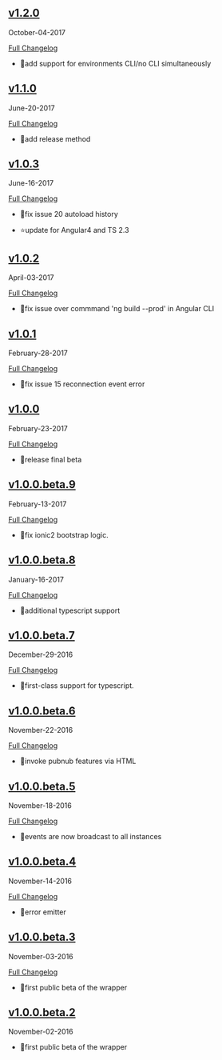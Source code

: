 
## [v1.2.0](https://github.com/pubnub/pubnub-angular2/tree/v1.2.0)
  October-04-2017


  [Full Changelog](https://github.com/pubnub/pubnub-angular2/compare/v1.1.0...v1.2.0)

- 🌟add support for environments CLI/no CLI simultaneously




## [v1.1.0](https://github.com/pubnub/pubnub-angular2/tree/v1.1.0)
  June-20-2017


  [Full Changelog](https://github.com/pubnub/pubnub-angular2/compare/v1.0.3...v1.1.0)

- 🌟add release method




## [v1.0.3](https://github.com/pubnub/pubnub-angular2/tree/v1.0.3)
  June-16-2017


  [Full Changelog](https://github.com/pubnub/pubnub-angular2/compare/v1.0.2...v1.0.3)



- 🐛fix issue 20 autoload history

- ⭐update for Angular4 and TS 2.3



## [v1.0.2](https://github.com/pubnub/pubnub-angular2/tree/v1.0.2)
  April-03-2017


  [Full Changelog](https://github.com/pubnub/pubnub-angular2/compare/v1.0.1...v1.0.2)



- 🐛fix issue over commmand 'ng build --prod' in Angular CLI


## [v1.0.1](https://github.com/pubnub/pubnub-angular2/tree/v1.0.1)
  February-28-2017


  [Full Changelog](https://github.com/pubnub/pubnub-angular2/compare/v1.0.0...v1.0.1)



- 🐛fix issue 15 reconnection event error


## [v1.0.0](https://github.com/pubnub/pubnub-angular2/tree/v1.0.0)
  February-23-2017


  [Full Changelog](https://github.com/pubnub/pubnub-angular2/compare/v1.0.0.beta.9...v1.0.0)

- 🌟release final beta




## [v1.0.0.beta.9](https://github.com/pubnub/pubnub-angular2/tree/v1.0.0.beta.9)
  February-13-2017


  [Full Changelog](https://github.com/pubnub/pubnub-angular2/compare/v1.0.0.beta.8...v1.0.0.beta.9)

- 🌟fix ionic2 bootstrap logic.




## [v1.0.0.beta.8](https://github.com/pubnub/pubnub-angular2/tree/v1.0.0.beta.8)
  January-16-2017


  [Full Changelog](https://github.com/pubnub/pubnub-angular2/compare/v1.0.0.beta.7...v1.0.0.beta.8)

- 🌟additional typescript support




## [v1.0.0.beta.7](https://github.com/pubnub/pubnub-angular2/tree/v1.0.0.beta.7)
  December-29-2016


  [Full Changelog](https://github.com/pubnub/pubnub-angular2/compare/v1.0.0.beta.6...v1.0.0.beta.7)

- 🌟first-class support for typescript.




## [v1.0.0.beta.6](https://github.com/pubnub/pubnub-angular2/tree/v1.0.0.beta.6)
  November-22-2016


  [Full Changelog](https://github.com/pubnub/pubnub-angular2/compare/v1.0.0.beta.5...v1.0.0.beta.6)

- 🌟invoke pubnub features via HTML




## [v1.0.0.beta.5](https://github.com/pubnub/pubnub-angular2/tree/v1.0.0.beta.5)
  November-18-2016


  [Full Changelog](https://github.com/pubnub/pubnub-angular2/compare/v1.0.0.beta.4...v1.0.0.beta.5)

- 🌟events are now broadcast to all instances




## [v1.0.0.beta.4](https://github.com/pubnub/pubnub-angular2/tree/v1.0.0.beta.4)
  November-14-2016


  [Full Changelog](https://github.com/pubnub/pubnub-angular2/compare/v1.0.0.beta.3...v1.0.0.beta.4)

- 🌟error emitter




## [v1.0.0.beta.3](https://github.com/pubnub/pubnub-angular2/tree/v1.0.0.beta.3)
  November-03-2016


  [Full Changelog](https://github.com/pubnub/pubnub-angular2/compare/v1.0.0.beta.2...v1.0.0.beta.3)

- 🌟first public beta of the wrapper




## [v1.0.0.beta.2](https://github.com/pubnub/pubnub-angular2/tree/v1.0.0.beta.2)
  November-02-2016



- 🌟first public beta of the wrapper



